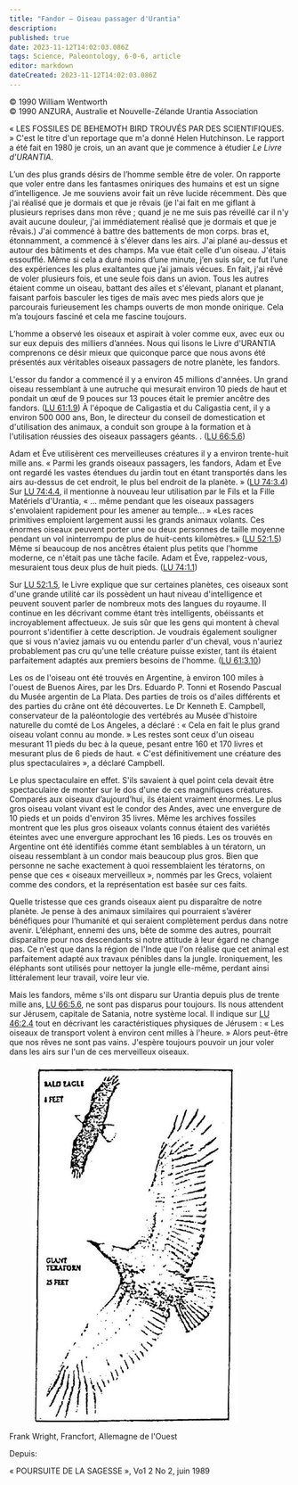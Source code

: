 ```yaml
---
title: "Fandor — Oiseau passager d'Urantia"
description: 
published: true
date: 2023-11-12T14:02:03.086Z
tags: Science, Paleontology, 6-0-6, article
editor: markdown
dateCreated: 2023-11-12T14:02:03.086Z
---
```



<p class="v-card v-sheet theme--light gray lighten-3 px-2 py-1">© 1990 William Wentworth<br>© 1990 ANZURA, Australie et Nouvelle-Zélande Urantia Association</p>


« LES FOSSILES DE BEHEMOTH BIRD TROUVÉS PAR DES SCIENTIFIQUES. » C'est le titre d'un reportage que m'a donné Helen Hutchinson. Le rapport a été fait en 1980 je crois, un an avant que je commence à étudier _Le Livre d'URANTIA_.

L’un des plus grands désirs de l’homme semble être de voler. On rapporte que voler entre dans les fantasmes oniriques des humains et est un signe d’intelligence. Je me souviens avoir fait un rêve lucide récemment. Dès que j'ai réalisé que je dormais et que je rêvais (je l'ai fait en me giflant à plusieurs reprises dans mon rêve ; quand je ne me suis pas réveillé car il n'y avait aucune douleur, j'ai immédiatement réalisé que je dormais et que je rêvais.) J'ai commencé à battre des battements de mon corps. bras et, étonnamment, a commencé à s'élever dans les airs. J'ai plané au-dessus et autour des bâtiments et des champs. Ma vue était celle d'un oiseau. J'étais essoufflé. Même si cela a duré moins d’une minute, j’en suis sûr, ce fut l’une des expériences les plus exaltantes que j’ai jamais vécues. En fait, j'ai rêvé de voler plusieurs fois, et une seule fois dans un avion. Tous les autres étaient comme un oiseau, battant des ailes et s'élevant, planant et planant, faisant parfois basculer les tiges de maïs avec mes pieds alors que je parcourais furieusement les champs ouverts de mon monde onirique. Cela m’a toujours fasciné et cela me fascine toujours.

L’homme a observé les oiseaux et aspirait à voler comme eux, avec eux ou sur eux depuis des milliers d’années. Nous qui lisons le Livre d'URANTIA comprenons ce désir mieux que quiconque parce que nous avons été présentés aux véritables oiseaux passagers de notre planète, les fandors.

L'essor du fandor a commencé il y a environ 45 millions d'années. Un grand oiseau ressemblant à une autruche qui mesurait environ 10 pieds de haut et pondait un œuf de 9 pouces sur 13 pouces était le premier ancêtre des fandors. ([LU 61:1.9](/fr/The_Urantia_Book/61#p1_9)) À l'époque de Caligastia et du Caligastia cent, il y a environ 500 000 ans, Bon, le directeur du conseil de domestication et d'utilisation des animaux, a conduit son groupe à la formation et à l'utilisation réussies des oiseaux passagers géants. . ([LU 66:5.6](/fr/The_Urantia_Book/66#p5_6))

Adam et Ève utilisèrent ces merveilleuses créatures il y a environ trente-huit mille ans. « Parmi les grands oiseaux passagers, les fandors, Adam et Ève ont regardé les vastes étendues du jardin tout en étant transportés dans les airs au-dessus de cet endroit, le plus bel endroit de la planète. » ([LU 74:3.4](/fr/The_Urantia_Book/74#p3_4)) Sur [LU 74:4.4](/fr/The_Urantia_Book/74#p4_4), il mentionne à nouveau leur utilisation par le Fils et la Fille Matériels d'Urantia, « ... même pendant que les oiseaux passagers s'envolaient rapidement pour les amener au temple... » «Les races primitives emploient largement aussi les grands animaux volants. Ces énormes oiseaux peuvent porter une ou deux personnes de taille moyenne pendant un vol ininterrompu de plus de huit-cents kilomètres.» ([LU 52:1.5](/fr/The_Urantia_Book/52#p1_5)) Même si beaucoup de nos ancêtres étaient plus petits que l'homme moderne, ce n'était pas une tâche facile. Adam et Ève, rappelez-vous, mesuraient tous deux plus de huit pieds. ([LU 74:1.1](/fr/The_Urantia_Book/74#p1_1))

Sur [LU 52:1.5](/fr/The_Urantia_Book/52#p1_5), le Livre explique que sur certaines planètes, ces oiseaux sont d'une grande utilité car ils possèdent un haut niveau d'intelligence et peuvent souvent parler de nombreux mots des langues du royaume. Il continue en les décrivant comme étant très intelligents, obéissants et incroyablement affectueux. Je suis sûr que les gens qui montent à cheval pourront s'identifier à cette description. Je voudrais également souligner que si vous n'aviez jamais vu ou entendu parler d'un cheval, vous n'auriez probablement pas cru qu'une telle créature puisse exister, tant ils étaient parfaitement adaptés aux premiers besoins de l'homme. ([LU 61:3.10](/fr/The_Urantia_Book/61#p3_10))

Les os de l'oiseau ont été trouvés en Argentine, à environ 100 miles à l'ouest de Buenos Aires, par les Drs. Eduardo P. Tonni et Rosendo Pascual du Musée argentin de La Plata. Des parties de trois os d'ailes différents et des parties du crâne ont été découvertes. Le Dr Kenneth E. Campbell, conservateur de la paléontologie des vertébrés au Musée d'histoire naturelle du comté de Los Angeles, a déclaré : « Cela en fait le plus grand oiseau volant connu au monde. » Les restes sont ceux d'un oiseau mesurant 11 pieds du bec à la queue, pesant entre 160 et 170 livres et mesurant plus de 6 pieds de haut. « C'est définitivement une créature des plus spectaculaires », a déclaré Campbell.

Le plus spectaculaire en effet. S'ils savaient à quel point cela devait être spectaculaire de monter sur le dos d'une de ces magnifiques créatures. Comparés aux oiseaux d’aujourd’hui, ils étaient vraiment énormes. Le plus gros oiseau volant vivant est le condor des Andes, avec une envergure de 10 pieds et un poids d'environ 35 livres. Même les archives fossiles montrent que les plus gros oiseaux volants connus étaient des variétés éteintes avec une envergure approchant les 16 pieds. Les os trouvés en Argentine ont été identifiés comme étant semblables à un tératorn, un oiseau ressemblant à un condor mais beaucoup plus gros. Bien que personne ne sache exactement à quoi ressemblaient les tératorns, on pense que ces « oiseaux merveilleux », nommés par les Grecs, volaient comme des condors, et la représentation est basée sur ces faits.

Quelle tristesse que ces grands oiseaux aient pu disparaître de notre planète. Je pense à des animaux similaires qui pourraient s’avérer bénéfiques pour l’humanité et qui seraient complètement perdus dans notre avenir. L’éléphant, ennemi des uns, bête de somme des autres, pourrait disparaître pour nos descendants si notre attitude à leur égard ne change pas. Ce n'est que dans la région de l'Inde que l'on réalise que cet animal est parfaitement adapté aux travaux pénibles dans la jungle. Ironiquement, les éléphants sont utilisés pour nettoyer la jungle elle-même, perdant ainsi littéralement leur travail, voire leur vie.

Mais les fandors, même s'ils ont disparu sur Urantia depuis plus de trente mille ans, [LU 66:5.6](/fr/The_Urantia_Book/66#p5_6), ne sont pas disparus pour toujours. Ils nous attendent sur Jérusem, capitale de Satania, notre système local. Il indique sur [LU 46:2.4](/fr/The_Urantia_Book/46#p2_4) tout en décrivant les caractéristiques physiques de Jérusem : « Les oiseaux de transport volent à environ cent milles à l'heure. » Alors peut-être que nos rêves ne sont pas vains. J'espère toujours pouvoir un jour voler dans les airs sur l'un de ces merveilleux oiseaux.

<figure id="Figure_2" class="image urantiapedia" alt="fandor">
<img src="/image/article/606/fandor.jpg">
</figure>

Frank Wright, Francfort, Allemagne de l'Ouest

Depuis:

« POURSUITE DE LA SAGESSE », Vo1 2 No 2, juin 1989

